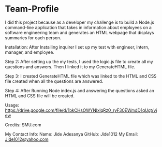 # Team-Profile

I did this project because as a developer my challenge is to build a Node.js command-line application that takes in information about employees on a software engineering team and generates an HTML webpage that displays summaries for each person.




Installation: After Installing inquirer I set up my test with engineer, intern, manager, and employee.


Step 2: After setting up the my tests, I used the logic.js file to create all my questions and answers. Then I linked it to my GenerateHTML file.

Step 3: I created GenerateHTML file which was linked to the HTML and CSS file created when all the questions are answered.

Step 4: After Running Node index.js and answering the questions asked an HTML and CSS file will be created.




Usage: https://drive.google.com/file/d/1bkCHsOWYNlxIqRz0_ryF30EWmdD1qUgt/view




Credits: SMU.com



My Contact Info:
Name: Jide Adesanya
GitHub: Jide1012
My Email: Jide1012@yahoo.com


